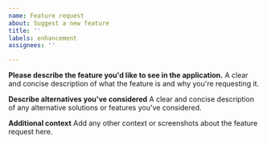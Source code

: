 ```yaml
---
name: Feature request
about: Suggest a new feature
title: ''
labels: enhancement
assignees: ''

---
```


**Please describe the feature you'd like to see in the application.**
A clear and concise description of what the feature is and why you're requesting it.

**Describe alternatives you've considered**
A clear and concise description of any alternative solutions or features you've considered.

**Additional context**
Add any other context or screenshots about the feature request here.
